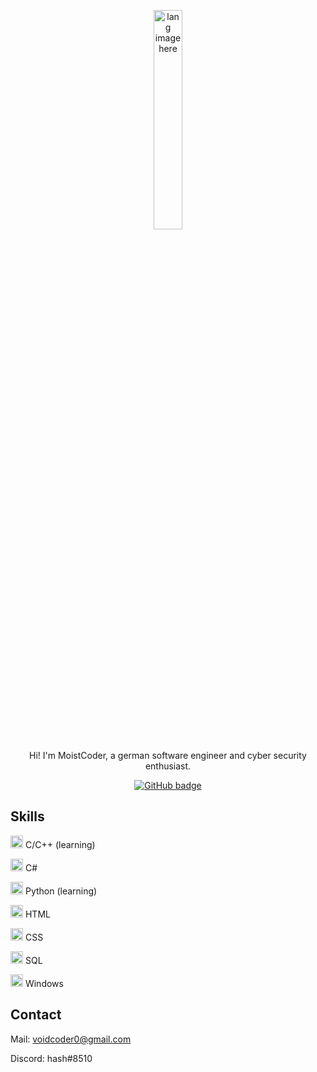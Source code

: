 <p align="center"><img width="30%" src="https://github.com/alansmathew/alansmathew/raw/master/lang.gif" alt="lang image here" /></p>

<p align="center">Hi! I'm MoistCoder, a german software engineer and cyber security enthusiast.</p>

<p align="center">
  <a href="https://github.com/moistcoder?tab=followers">
    <img src="https://img.shields.io/github/followers/moistcoder?style=for-the-badge" alt="GitHub badge" />
  </a>
</p>

## Skills

<img width="20" src="https://upload.wikimedia.org/wikipedia/commons/thumb/1/18/C_Programming_Language.svg/695px-C_Programming_Language.svg.png" /> C/C++ (learning)

<img width="20" src="https://upload.wikimedia.org/wikipedia/commons/thumb/0/0d/C_Sharp_wordmark.svg/640px-C_Sharp_wordmark.svg.png" /> C#

<img width="20" src="https://external-content.duckduckgo.com/iu/?u=https%3A%2F%2Flogos-download.com%2Fwp-content%2Fuploads%2F2016%2F10%2FPython_logo_icon.png&f=1&nofb=1" /> Python (learning)

<img width="20" src="https://external-content.duckduckgo.com/iu/?u=https%3A%2F%2Flogos-download.com%2Fwp-content%2Fuploads%2F2017%2F07%2FHTML5_badge.png&f=1&nofb=1" /> HTML

<img width="20" src="https://external-content.duckduckgo.com/iu/?u=https%3A%2F%2Fmaxcdn.icons8.com%2FShare%2Ficon%2FLogos%2Fcss31600.png&f=1&nofb=1" /> CSS

<img width="20" src="https://external-content.duckduckgo.com/iu/?u=https%3A%2F%2Fplatform-user-uploads.s3.amazonaws.com%2Fblog%2Fcategory%2Flogo%2F60%2Fsql.png&f=1&nofb=1" /> SQL

<img width="20" src="https://upload.wikimedia.org/wikipedia/commons/thumb/0/0a/Unofficial_Windows_logo_variant_-_2002%E2%80%932012_%28Multicolored%29.svg/640px-Unofficial_Windows_logo_variant_-_2002%E2%80%932012_%28Multicolored%29.svg.png" /> Windows

## Contact

Mail: voidcoder0@gmail.com

Discord: hash#8510
